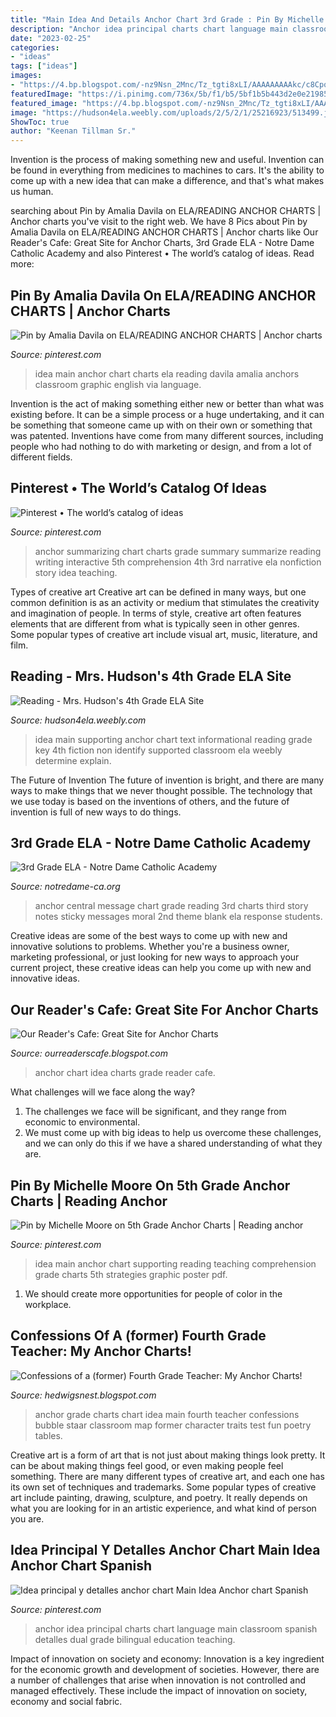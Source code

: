 ```yaml
---
title: "Main Idea And Details Anchor Chart 3rd Grade : Pin By Michelle Moore On 5th Grade Anchor Charts"
description: "Anchor idea principal charts chart language main classroom spanish detalles dual grade bilingual education teaching"
date: "2023-02-25"
categories:
- "ideas"
tags: ["ideas"]
images:
- "https://4.bp.blogspot.com/-nz9Nsn_2Mnc/Tz_tgti8xLI/AAAAAAAAAkc/c8CpqYk3lDo/s1600/photo+1+(7).jpg"
featuredImage: "https://i.pinimg.com/736x/5b/f1/b5/5bf1b5b443d2e0e219856ab955374756.jpg"
featured_image: "https://4.bp.blogspot.com/-nz9Nsn_2Mnc/Tz_tgti8xLI/AAAAAAAAAkc/c8CpqYk3lDo/s1600/photo+1+(7).jpg"
image: "https://hudson4ela.weebly.com/uploads/2/5/2/1/25216923/513499.jpg"
ShowToc: true
author: "Keenan Tillman Sr."
---
```



Invention is the process of making something new and useful. Invention can be found in everything from medicines to machines to cars. It's the ability to come up with a new idea that can make a difference, and that's what makes us human.

	

		
searching about Pin by Amalia Davila on ELA/READING ANCHOR CHARTS | Anchor charts you've visit to the right web. We have 8 Pics about Pin by Amalia Davila on ELA/READING ANCHOR CHARTS | Anchor charts like Our Reader&#039;s Cafe: Great Site for Anchor Charts, 3rd Grade ELA - Notre Dame Catholic Academy and also Pinterest • The world’s catalog of ideas. Read more:
		
    
## Pin By Amalia Davila On ELA/READING ANCHOR CHARTS | Anchor Charts

<img loading=lazy src="https://i.pinimg.com/736x/b3/8a/0e/b38a0ef401758e513107af07f1676800--main-idea-anchors.jpg" onerror="this.onerror=null;this.src='https://tse2.mm.bing.net/th?id=OIP.B8Oj1kqkgZ1PcaCPvQoHiwHaJ3&amp;pid=15.1';" alt="Pin by Amalia Davila on ELA/READING ANCHOR CHARTS | Anchor charts">

_Source: pinterest.com_

>idea main anchor chart charts ela reading davila amalia anchors classroom graphic english via language. 

	

Invention is the act of making something either new or better than what was existing before. It can be a simple process or a huge undertaking, and it can be something that someone came up with on their own or something that was patented. Inventions have come from many different sources, including people who had nothing to do with marketing or design, and from a lot of different fields.

    
## Pinterest • The World’s Catalog Of Ideas

<img loading=lazy src="https://s-media-cache-ak0.pinimg.com/736x/35/ca/53/35ca53ba7264d89807711241839ce6fc.jpg" onerror="this.onerror=null;this.src='https://tse4.mm.bing.net/th?id=OIP.EiwfFoQZ_ivj76la9_v5pgHaJ3&amp;pid=15.1';" alt="Pinterest • The world’s catalog of ideas">

_Source: pinterest.com_

>anchor summarizing chart charts grade summary summarize reading writing interactive 5th comprehension 4th 3rd narrative ela nonfiction story idea teaching. 

	

Types of creative art
Creative art can be defined in many ways, but one common definition is as an activity or medium that stimulates the creativity and imagination of people. In terms of style, creative art often features elements that are different from what is typically seen in other genres. Some popular types of creative art include visual art, music, literature, and film.

    
## Reading - Mrs. Hudson&#039;s 4th Grade ELA Site

<img loading=lazy src="https://hudson4ela.weebly.com/uploads/2/5/2/1/25216923/513499.jpg" onerror="this.onerror=null;this.src='https://tse1.mm.bing.net/th?id=OIP.i_o2WPFhNjrkJAsMdUtbcgAAAA&amp;pid=15.1';" alt="Reading - Mrs. Hudson&#039;s 4th Grade ELA Site">

_Source: hudson4ela.weebly.com_

>idea main supporting anchor chart text informational reading grade key 4th fiction non identify supported classroom ela weebly determine explain. 

	

The Future of Invention
The future of invention is bright, and there are many ways to make things that we never thought possible. The technology that we use today is based on the inventions of others, and the future of invention is full of new ways to do things.

    
## 3rd Grade ELA - Notre Dame Catholic Academy

<img loading=lazy src="https://i.pinimg.com/originals/4a/70/05/4a7005492af57ab637768ce7d6595108.jpg" onerror="this.onerror=null;this.src='https://tse3.mm.bing.net/th?id=OIP.BD3AuRGyynYCiV6CaKk8KgHaJ4&amp;pid=15.1';" alt="3rd Grade ELA - Notre Dame Catholic Academy">

_Source: notredame-ca.org_

>anchor central message chart grade reading 3rd charts third story notes sticky messages moral 2nd theme blank ela response students. 

	

Creative ideas are some of the best ways to come up with new and innovative solutions to problems. Whether you're a business owner, marketing professional, or just looking for new ways to approach your current project, these creative ideas can help you come up with new and innovative ideas.

    
## Our Reader&#039;s Cafe: Great Site For Anchor Charts

<img loading=lazy src="https://4.bp.blogspot.com/-nz9Nsn_2Mnc/Tz_tgti8xLI/AAAAAAAAAkc/c8CpqYk3lDo/s1600/photo+1+(7).jpg" onerror="this.onerror=null;this.src='https://tse4.mm.bing.net/th?id=OIP.S1CGFg5CIHKRnQQh1MA89AHaJ4&amp;pid=15.1';" alt="Our Reader&#039;s Cafe: Great Site for Anchor Charts">

_Source: ourreaderscafe.blogspot.com_

>anchor chart idea charts grade reader cafe. 

	

What challenges will we face along the way?
1. The challenges we face will be significant, and they range from economic to environmental. 
2. We must come up with big ideas to help us overcome these challenges, and we can only do this if we have a shared understanding of what they are.

    
## Pin By Michelle Moore On 5th Grade Anchor Charts | Reading Anchor

<img loading=lazy src="https://i.pinimg.com/originals/39/96/9f/39969f3e7ac5276b54d149ee71b2e631.jpg" onerror="this.onerror=null;this.src='https://tse2.mm.bing.net/th?id=OIP.Kg9J0645FslISBwm-I8KxQHaJ6&amp;pid=15.1';" alt="Pin by Michelle Moore on 5th Grade Anchor Charts | Reading anchor">

_Source: pinterest.com_

>idea main anchor chart supporting reading teaching comprehension grade charts 5th strategies graphic poster pdf. 

	

1. We should create more opportunities for people of color in the workplace.

    
## Confessions Of A (former) Fourth Grade Teacher: My Anchor Charts!

<img loading=lazy src="https://3.bp.blogspot.com/-ELshclSMZP0/T49nNKET2MI/AAAAAAAAAaI/dtIESoK_lCQ/s1600/classroom+010.JPG" onerror="this.onerror=null;this.src='https://tse4.mm.bing.net/th?id=OIP.Qc9m4LIft8NuXALwQY_aKQHaJ6&amp;pid=15.1';" alt="Confessions of a (former) Fourth Grade Teacher: My Anchor Charts!">

_Source: hedwigsnest.blogspot.com_

>anchor grade charts chart idea main fourth teacher confessions bubble staar classroom map former character traits test fun poetry tables. 

	

Creative art is a form of art that is not just about making things look pretty. It can be about making things feel good, or even making people feel something. There are many different types of creative art, and each one has its own set of techniques and trademarks. Some popular types of creative art include painting, drawing, sculpture, and poetry. It really depends on what you are looking for in an artistic experience, and what kind of person you are.

    
## Idea Principal Y Detalles Anchor Chart Main Idea Anchor Chart Spanish

<img loading=lazy src="https://i.pinimg.com/736x/5b/f1/b5/5bf1b5b443d2e0e219856ab955374756.jpg" onerror="this.onerror=null;this.src='https://tse3.mm.bing.net/th?id=OIP.TXpZ_lZGa1W2p-_180JpbQHaJ3&amp;pid=15.1';" alt="Idea principal y detalles anchor chart Main Idea Anchor chart Spanish">

_Source: pinterest.com_

>anchor idea principal charts chart language main classroom spanish detalles dual grade bilingual education teaching. 

	

Impact of innovation on society and economy:
Innovation is a key ingredient for the economic growth and development of societies. However, there are a number of challenges that arise when innovation is not controlled and managed effectively. These include the impact of innovation on society, economy and social fabric.

